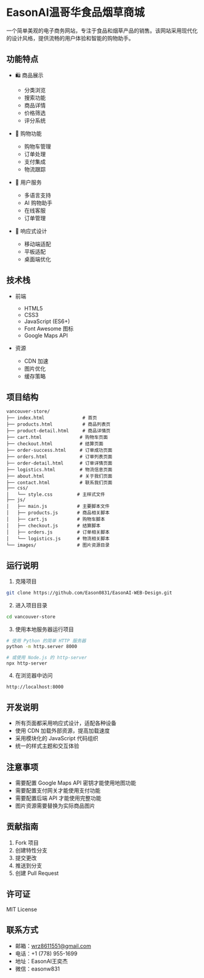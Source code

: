 # EasonAI温哥华食品烟草商城

一个简单美观的电子商务网站，专注于食品和烟草产品的销售。该网站采用现代化的设计风格，提供流畅的用户体验和智能的购物助手。

## 功能特点

- 🛍️ 商品展示
  - 分类浏览
  - 搜索功能
  - 商品详情
  - 价格筛选
  - 评分系统

- 🛒 购物功能
  - 购物车管理
  - 订单处理
  - 支付集成
  - 物流跟踪

- 👥 用户服务
  - 多语言支持
  - AI 购物助手
  - 在线客服
  - 订单管理

- 📱 响应式设计
  - 移动端适配
  - 平板适配
  - 桌面端优化

## 技术栈

- 前端
  - HTML5
  - CSS3
  - JavaScript (ES6+)
  - Font Awesome 图标
  - Google Maps API

- 资源
  - CDN 加速
  - 图片优化
  - 缓存策略

## 项目结构

```
vancouver-store/
├── index.html              # 首页
├── products.html           # 商品列表页
├── product-detail.html     # 商品详情页
├── cart.html              # 购物车页面
├── checkout.html          # 结算页面
├── order-success.html     # 订单成功页面
├── orders.html            # 订单列表页面
├── order-detail.html      # 订单详情页面
├── logistics.html         # 物流信息页面
├── about.html             # 关于我们页面
├── contact.html           # 联系我们页面
├── css/
│   └── style.css         # 主样式文件
├── js/
│   ├── main.js           # 主要脚本文件
│   ├── products.js       # 商品相关脚本
│   ├── cart.js           # 购物车脚本
│   ├── checkout.js       # 结算脚本
│   ├── orders.js         # 订单相关脚本
│   └── logistics.js      # 物流相关脚本
└── images/               # 图片资源目录
```

## 运行说明

1. 克隆项目
```bash
git clone https://github.com/Eason0831/EasonAI-WEB-Design.git
```

2. 进入项目目录
```bash
cd vancouver-store
```

3. 使用本地服务器运行项目
```bash
# 使用 Python 的简单 HTTP 服务器
python -m http.server 8000

# 或使用 Node.js 的 http-server
npx http-server
```

4. 在浏览器中访问
```
http://localhost:8000
```

## 开发说明

- 所有页面都采用响应式设计，适配各种设备
- 使用 CDN 加载外部资源，提高加载速度
- 采用模块化的 JavaScript 代码组织
- 统一的样式主题和交互体验

## 注意事项

- 需要配置 Google Maps API 密钥才能使用地图功能
- 需要配置支付网关才能使用支付功能
- 需要配置后端 API 才能使用完整功能
- 图片资源需要替换为实际商品图片

## 贡献指南

1. Fork 项目
2. 创建特性分支
3. 提交更改
4. 推送到分支
5. 创建 Pull Request

## 许可证

MIT License

## 联系方式

- 邮箱：wrz8611551@gmail.com
- 电话：+1 (778) 955-1699
- 地址：EasonAI王奕杰
- 微信：easonw831
